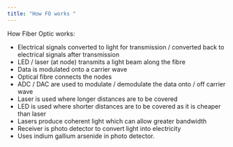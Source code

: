 ```yaml
---
title: "How FO works "
--- 
```

How Fiber Optic works:

- Electrical signals converted to light for transmission / converted back to electrical signals after transmission
- LED / laser (at node) transmits a light beam  along the fibre
- Data is modulated onto a carrier wave
- Optical fibre connects the nodes 
- ADC / DAC are used to modulate / demodulate the data onto / off carrier wave
- Laser is used where longer distances are to be covered
- LED is used where shorter distances are to be covered as it is cheaper than laser
- Lasers produce coherent light which can allow greater bandwidth
- Receiver is photo detector to convert light into electricity
- Uses indium gallium arsenide in photo detector. 
